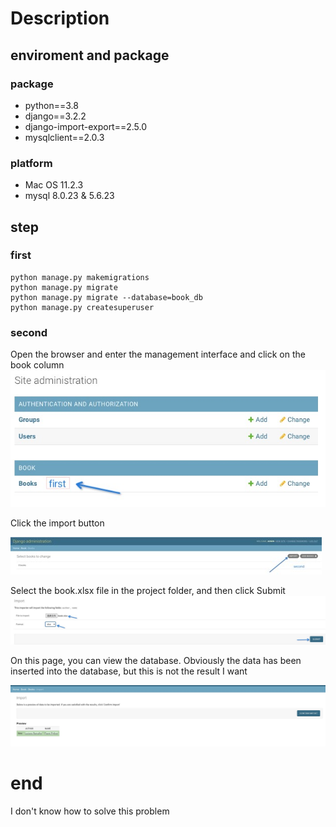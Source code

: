 # Description
## enviroment and package
### package
 - python==3.8
 - django==3.2.2
 - django-import-export==2.5.0
 - mysqlclient==2.0.3
### platform
- Mac OS 11.2.3
- mysql 8.0.23 & 5.6.23
## step
### first
```
python manage.py makemigrations
python manage.py migrate
python manage.py migrate --database=book_db
python manage.py createsuperuser
```
### second
Open the browser and enter the management interface and click on the book column
![first](./images/first.jpg)

Click the import button

![second](./images/second.jpg)

Select the book.xlsx file in the project folder, and then click Submit
![third](./images/third.jpg)

On this page, you can view the database. Obviously the data has been inserted into the database, but this is not the result I want

![fourth](./images/fourth.jpg)
# end
I don't know how to solve this problem
